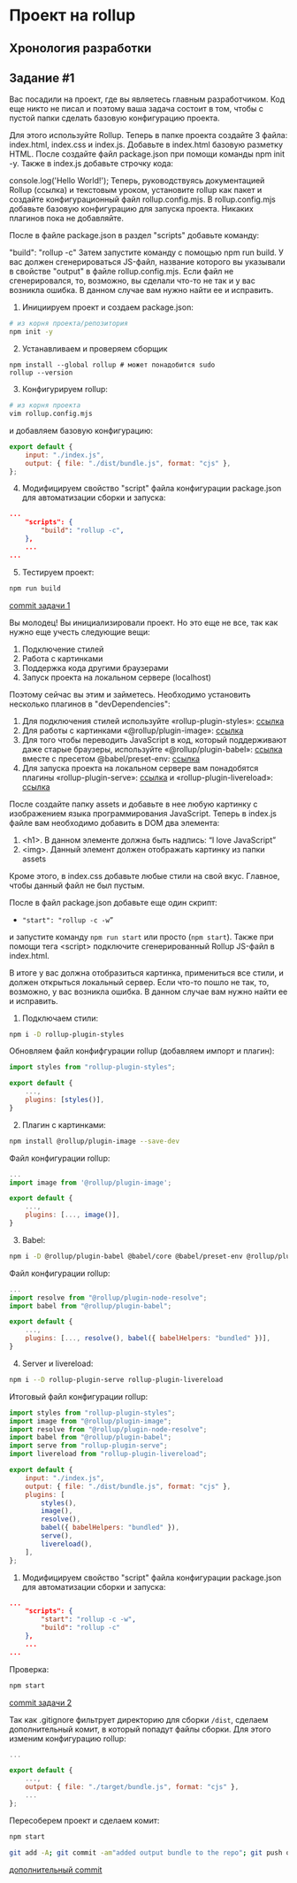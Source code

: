 # Проект на rollup

## Хронология разработки

## Задание #1
Вас посадили на проект, где вы являетесь главным разработчиком. Код еще никто не писал и поэтому ваша задача состоит в том, чтобы с пустой папки сделать базовую конфигурацию проекта.

Для этого используйте Rollup. Теперь в папке проекта создайте 3 файла: index.html, index.css и index.js. Добавьте в index.html базовую разметку HTML. После создайте файл package.json при помощи команды npm init -y. Также в index.js добавьте строчку кода:

console.log('Hello World!');
Теперь, руководствуясь документацией Rollup (ссылка) и текстовым уроком, установите rollup как пакет и создайте конфигурационный файл rollup.config.mjs. В rollup.config.mjs добавьте базовую конфигурацию для запуска проекта. Никаких плагинов пока не добавляйте.

После в файле package.json в раздел "scripts" добавьте команду:

"build": "rollup -c"
Затем запустите команду с помощью npm run build. У вас должен сгенерироваться JS-файл, название которого вы указывали в свойстве "output" в файле rollup.config.mjs. Если файл не сгенерировался, то, возможно, вы сделали что-то не так и у вас возникла ошибка. В данном случае вам нужно найти ее и исправить.

1. Инициируем проект и создаем package.json:

```sh
# из корня проекта/репозитория
npm init -y
```

2. Устанавливаем и проверяем сборщик

```shell
npm install --global rollup # может понадобится sudo
rollup --version
```

3. Конфигурируем rollup:

```sh
# из корня проекта
vim rollup.config.mjs
```

и добавляем базовую конфигурацию:

```mjs
export default {
	input: "./index.js",
	output: { file: "./dist/bundle.js", format: "cjs" },
};
```

4. Модифицируем свойство "script" файла конфигурации package.json для автоматизации сборки и запуска:

```json
...
	"scripts": {
		"build": "rollup -c",
	},
    ...
...
```

5. Тестируем проект:

```sh
npm run build
```

[commit задачи 1](https://github.com/Aberezhnoy1980/ResultUniversityCourse/commit/1e514ceb029259a8b4445ed535de84cdb2540056)

Вы молодец! Вы инициализировали проект. Но это еще не все, так как нужно еще учесть следующие вещи:

1. Подключение стилей
2. Работа с картинками
3. Поддержка кода другими браузерами
4. Запуск проекта на локальном сервере (localhost)

Поэтому сейчас вы этим и займетесь. Необходимо установить несколько плагинов в "devDependencies":

1. Для подключения стилей используйте «rollup-plugin-styles»: [ссылка](https://www.npmjs.com/package/rollup-plugin-styles)
2. Для работы с картинками «@rollup/plugin-image»: [ссылка](https://www.npmjs.com/package/@rollup/plugin-image)
3. Для того чтобы переводить JavaScript в код, который поддерживают даже старые браузеры, используйте «@rollup/plugin-babel»: [ссылка](https://www.npmjs.com/package/@rollup/plugin-babel) вместе с пресетом @babel/preset-env: [ссылка](https://babeljs.io/docs/babel-preset-env)
4. Для запуска проекта на локальном сервере вам понадобятся плагины «rollup-plugin-serve»: [ссылка](https://www.npmjs.com/package/rollup-plugin-serve) и «rollup-plugin-livereload»: [ссылка](https://www.npmjs.com/package/rollup-plugin-livereload)

После создайте папку assets и добавьте в нее любую картинку с изображением языка программирования JavaScript. Теперь в index.js файле вам необходимо добавить в DOM два элемента:

1. \<h1>. В данном элементе должна быть надпись: “I love JavaScript”
2. \<img>. Данный элемент должен отображать картинку из папки assets

Кроме этого, в index.css добавьте любые стили на свой вкус. Главное, чтобы данный файл не был пустым.

После в файл package.json добавьте еще один скрипт:

* `"start": "rollup -c -w”`

и запустите команду `npm run start` или просто (`npm start`). Также при помощи тега \<script> подключите сгенерированный Rollup JS-файл в index.html.

В итоге у вас должна отобразиться картинка, примениться все стили, и должен открыться локальный сервер. Если что-то пошло не так, то, возможно, у вас возникла ошибка. В данном случае вам нужно найти ее и исправить.

1. Подключаем стили:

```sh
npm i -D rollup-plugin-styles
```

Обновляем файл конфифгурации rollup (добавляем импорт и плагин):

```mjs
import styles from "rollup-plugin-styles";

export default {
	...,
	plugins: [styles()],
}
```

2. Плагин с картинками:

```sh
npm install @rollup/plugin-image --save-dev
```

Файл конфигурации rollup:

```mjs
...
import image from '@rollup/plugin-image';

export default {
	...,
	plugins: [..., image()],
}
```

3. Babel:

```sh
npm i -D @rollup/plugin-babel @babel/core @babel/preset-env @rollup/plugin-node-resolve
```

Файл конфигурации rollup:

```mjs
...
import resolve from "@rollup/plugin-node-resolve";
import babel from "@rollup/plugin-babel";

export default {
	...,
	plugins: [..., resolve(), babel({ babelHelpers: "bundled" })],
}
```

4. Server и livereload: 

```sh
npm i --D rollup-plugin-serve rollup-plugin-livereload
```

Итоговый файл конфигурации rollup:

```mjs
import styles from "rollup-plugin-styles";
import image from "@rollup/plugin-image";
import resolve from "@rollup/plugin-node-resolve";
import babel from "@rollup/plugin-babel";
import serve from "rollup-plugin-serve";
import livereload from "rollup-plugin-livereload";

export default {
	input: "./index.js",
	output: { file: "./dist/bundle.js", format: "cjs" },
	plugins: [
		styles(),
		image(),
		resolve(),
		babel({ babelHelpers: "bundled" }),
		serve(),
		livereload(),
	],
};
```

1. Модифицируем свойство "script" файла конфигурации package.json для автоматизации сборки и запуска:

```json
...
	"scripts": {
		"start": "rollup -c -w",
		"build": "rollup -c"
	},
    ...
...
```

Проверка:

```sh
npm start
```
[commit задачи 2](https://github.com/Aberezhnoy1980/ResultUniversityCourse/commit/17f8fcc97587753e82ad72f076f01b9663df58b9)

Так как .gitignore фильтрует директорию для сборки `/dist`, сделаем дополнительный комит, в который попадут файлы сборки. Для этого изменим конфигурацию rollup:

```mjs
...

export default {
	...,
	output: { file: "./target/bundle.js", format: "cjs" },
	...
};
```

Пересоберем проект и сделаем комит:

```sh
npm start
```

```sh
git add -A; git commit -am"added output bundle to the repo"; git push origin main
```
[дополнительный commit](https://github.com/Aberezhnoy1980/ResultUniversityCourse/commit/8f3cf2bb138cb7937dd96933fd879571ad4f9374)
